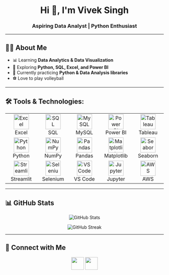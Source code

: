 <h1 align="center">Hi 👋, I'm Vivek Singh</h1>
<h3 align="center">Aspiring Data Analyst | Python Enthusiast</h3>

---

## 🙋‍♂️ About Me
- 📊 Learning **Data Analytics & Data Visualization**  
- 🐍 Exploring **Python, SQL, Excel, and Power BI**  
- 🚀 Currently practicing **Python & Data Analysis libraries**  
- ⚽ Love to play volleyball

---

## 🛠️ Tools & Technologies:

<table>
  <tr>
    <td align="center" width="96">
      <img src="https://cdn.jsdelivr.net/gh/devicons/devicon/icons/excel/excel-original.svg" width="48" height="48" alt="Excel" />
      <br>Excel
    </td>
    <td align="center" width="96">
      <img src="https://cdn.jsdelivr.net/gh/devicons/devicon/icons/microsoftsqlserver/microsoftsqlserver-plain.svg" width="48" height="48" alt="SQL" />
      <br>SQL
    </td>
    <td align="center" width="96">
      <img src="https://cdn.jsdelivr.net/gh/devicons/devicon/icons/mysql/mysql-original.svg" width="48" height="48" alt="MySQL" />
      <br>MySQL
    </td>
    <td align="center" width="96">
      <img src="https://www.vectorlogo.zone/logos/microsoft_powerbi/microsoft_powerbi-icon.svg" width="48" height="48" alt="Power BI" />
      <br>Power BI
    </td>
    <td align="center" width="96">
      <img src="https://cdn.worldvectorlogo.com/logos/tableau-software.svg" width="48" height="48" alt="Tableau" />
      <br>Tableau
    </td>
  </tr>
  <tr>
    <td align="center" width="96">
      <img src="https://cdn.jsdelivr.net/gh/devicons/devicon/icons/python/python-original.svg" width="48" height="48" alt="Python" />
      <br>Python
    </td>
    <td align="center" width="96">
      <img src="https://cdn.jsdelivr.net/gh/devicons/devicon/icons/numpy/numpy-original.svg" width="48" height="48" alt="NumPy" />
      <br>NumPy
    </td>
    <td align="center" width="96">
      <img src="https://cdn.jsdelivr.net/gh/devicons/devicon/icons/pandas/pandas-original.svg" width="48" height="48" alt="Pandas" />
      <br>Pandas
    </td>
    <td align="center" width="96">
      <img src="https://matplotlib.org/stable/_static/logo2.svg" width="48" height="48" alt="Matplotlib" />
      <br>Matplotlib
    </td>
    <td align="center" width="96">
      <img src="https://seaborn.pydata.org/_images/logo-mark-lightbg.svg" width="48" height="48" alt="Seaborn" />
      <br>Seaborn
    </td>
  </tr>
  <tr>
    <td align="center" width="96">
      <img src="https://streamlit.io/images/brand/streamlit-mark-color.svg" width="48" height="48" alt="Streamlit" />
      <br>Streamlit
    </td>
    <td align="center" width="96">
      <img src="https://cdn.jsdelivr.net/gh/devicons/devicon/icons/selenium/selenium-original.svg" width="48" height="48" alt="Selenium" />
      <br>Selenium
    </td>
    <td align="center" width="96">
      <img src="https://cdn.jsdelivr.net/gh/devicons/devicon/icons/vscode/vscode-original.svg" width="48" height="48" alt="VS Code" />
      <br>VS Code
    </td>
    <td align="center" width="96">
      <img src="https://cdn.jsdelivr.net/gh/devicons/devicon/icons/jupyter/jupyter-original.svg" width="48" height="48" alt="Jupyter" />
      <br>Jupyter
    </td>
    <td align="center" width="96">
      <img src="https://cdn.jsdelivr.net/gh/devicons/devicon/icons/amazonwebservices/amazonwebservices-original.svg" width="48" height="48" alt="AWS" />
      <br>AWS
    </td>
  </tr>
</table>

---

## 📊 GitHub Stats
<p align="center">
  <img src="https://github-readme-stats.vercel.app/api?username=VivekSingh&show_icons=true&theme=radical" alt="GitHub Stats" />
</p>
<p align="center">
  <img src="https://github-readme-streak-stats.herokuapp.com/?user=VivekSingh&theme=radical" alt="GitHub Streak" />
</p>

---

## 🤝 Connect with Me
<p align="center">
  <a href="https://www.linkedin.com/in/viveksingh52/"><img src="https://cdn.jsdelivr.net/gh/devicons/devicon/icons/linkedin/linkedin-original.svg" width="40" height="40" /></a>
  <a href="mailto:vivekvs2927@gmail.com"><img src="https://cdn-icons-png.flaticon.com/512/732/732200.png" width="40" height="40" /></a>

</p>
